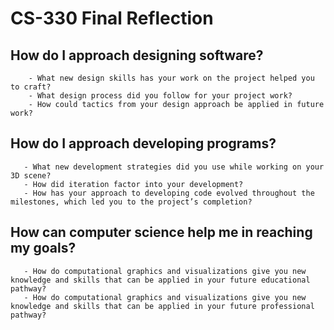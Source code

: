 # CS-330 Final Reflection
## How do I approach designing software?
        - What new design skills has your work on the project helped you to craft?
        - What design process did you follow for your project work?
        - How could tactics from your design approach be applied in future work?
## How do I approach developing programs?
       - What new development strategies did you use while working on your 3D scene?
       - How did iteration factor into your development?
       - How has your approach to developing code evolved throughout the milestones, which led you to the project’s completion?
## How can computer science help me in reaching my goals?
       - How do computational graphics and visualizations give you new knowledge and skills that can be applied in your future educational pathway?
       - How do computational graphics and visualizations give you new knowledge and skills that can be applied in your future professional pathway?
